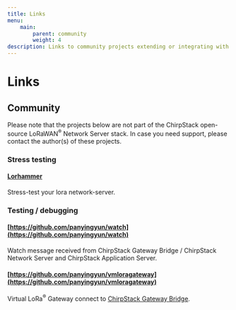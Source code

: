 ```yaml
---
title: Links
menu:
    main:
        parent: community
        weight: 4
description: Links to community projects extending or integrating with the ChirpStack open-source LoRaWAN Network Server stack.
---
```


# Links

## Community

Please note that the projects below are not part of the ChirpStack open-source LoRaWAN<sup>&reg;</sup> Network Server stack.
In case you need support, please contact the author(s) of these projects.

### Stress testing

#### [Lorhammer](http://lorhammer.itk.fr)

Stress-test your lora network-server.

### Testing / debugging

#### [https://github.com/panyingyun/watch](https://github.com/panyingyun/watch)

Watch message received from ChirpStack Gateway Bridge / ChirpStack Network Server and ChirpStack Application Server.

#### [https://github.com/panyingyun/vmloragateway](https://github.com/panyingyun/vmloragateway)

Virtual LoRa<sup>&reg;</sup> Gateway connect to [ChirpStack Gateway Bridge](/gateway-bridge/).
